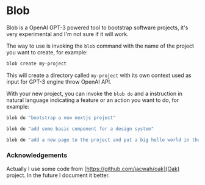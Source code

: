 # Blob

Blob is a OpenAI GPT-3 powered tool to bootstrap software projects, it's very experimental and I'm not sure if it will work.

The way to use is invoking the `blob` command with the name of the project you want to create, for example:

```bash
blob create my-project
```

This will create a directory called `my-project` with its own context used as input for GPT-3 engine throw OpenAI API.

With your new project, you can invoke the `blob do` and a instruction in natural language indicating a feature or an action you want to do, for example:

```bash
blob do "bootstrap a new nextjs project"
```

```bash
blob do "add some basic component for a design system"
```

```bash
blob do "add a new page to the project and put a big hello world in the center of this page"
```

### Acknowledgements

Actually I use some code from [https://github.com/jacwah/oak](Oak) project. In the future I document it better.
